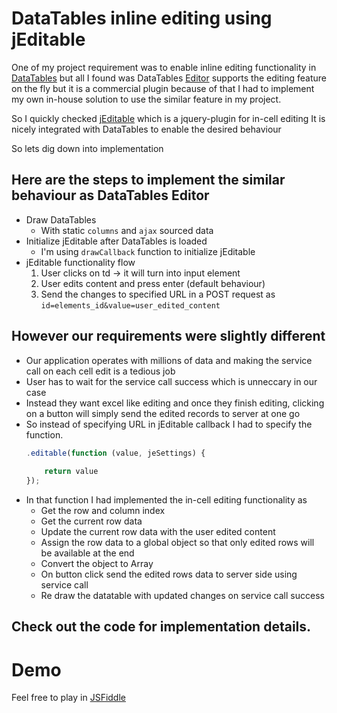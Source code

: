 # DataTables inline editing using jEditable  
One of my project requirement was to enable inline editing functionality in [DataTables](https://datatables.net/) but all I found was DataTables [Editor](https://editor.datatables.net/) supports the editing feature on the fly but it is a commercial plugin because of that I had to implement my own in-house solution to use the similar feature in my project.

So I quickly checked [jEditable](https://www.appelsiini.net/projects/jeditable) which is a jquery-plugin for in-cell editing
It is nicely integrated with DataTables to enable the desired behaviour

So lets dig down into implementation  

## Here are the steps to implement the similar behaviour as DataTables Editor

* Draw DataTables 
    * With static `columns` and `ajax` sourced data
* Initialize jEditable after DataTables is loaded
    * I'm using `drawCallback` function to initialize jEditable
* jEditable functionality flow  
    1. User clicks on td -> it will turn into input element
    2. User edits content and press enter (default behaviour)
    3. Send the changes to specified URL in a POST request as `id=elements_id&value=user_edited_content`

## However our requirements were slightly different
* Our application operates with millions of data and making the service call on each cell edit is a tedious job
* User has to wait for the service call success which is unneccary in our case
* Instead they want excel like editing and once they finish editing, clicking on a button will simply send the edited records to server at one go
* So instead of specifying URL in jEditable callback I had to specify the function.
    ```javascript
    .editable(function (value, jeSettings) {
        
        return value
    });
    ```  
* In that function I had implemented the in-cell editing functionality as
    * Get the row and column index
    * Get the current row data
    * Update the current row data with the user edited content
    * Assign the row data to a global object so that only edited rows will be available at the end
    * Convert the object to Array
    * On button click send the edited rows data to server side using service call  
    * Re draw the datatable with updated changes on service call success

## Check out the code for implementation details. 

# Demo
Feel free to play in [JSFiddle](https://jsfiddle.net/gangadharjannu/b382c9z4/8/)
